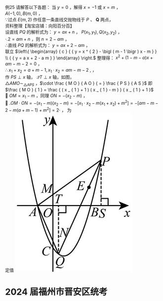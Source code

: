 例25 请解答以下各题：
当 $y = 0$ ，解得 $x { = } - 1$ 或 $x = m$ ，  
$A ( - 1 , 0 ) , B ( m , 0 )$ ，  
∵过点 $E \big ( m , 2 \big )$ 作任意一条直线交抛物线于 $P$ 、 $\boldsymbol { Q }$ 两点，  
资料整理【淘宝店铺：向阳百分百】  
设直线 $P Q$ 的解析式为： $y = a x + n$ ， $P ( x _ { 1 } , y _ { 1 } ) , Q ( x _ { 2 } , y _ { 2 } )$ ，  
$\cdot . 2 = a m + n$ ，则 $n = 2 - a m$ ，  
∴直线 $P Q$ 的解析式为： $y = a x + 2 - a m$ ，  
联立 $\left\{ \begin{array} { c } { { y = x ^ { 2 } - \bigl ( m - 1 \bigr ) x - m } } \\ { { y = a x + 2 - a m } } \end{array} \right.$ 整理得： $x ^ { 2 } + ( 1 - m - a ) x + a m - m - 2 = 0$ ，  
$\therefore x _ { 1 } + x _ { 2 } = a + m - 1 , x _ { 1 } \cdot x _ { 2 } = a m - m - 2 \ ,$ ，  
作 $P S \perp x$ 轴， $\mathcal { Q } T \perp x$ 轴，如图，  
$\triangle A M O \sim _ { \triangle A P S }$ ，$\cdot \frac { M O } { A O } { = } \frac { P S } { A S }$ 即 $\frac { M O } { 1 } = \frac { ( x _ { 1 } + 1 ) ( x _ { 1 } - m ) } { x _ { 1 } + 1 }$   
 $O M = x _ { 1 } - m$ ，同理 $O N = - ( x _ { 2 } - m )$ ，  
 $. O M \cdot O N = - \left( x _ { 1 } - m \right) \left( x _ { 2 } - m \right) = - \left[ x _ { 1 } \cdot x _ { 2 } - m \left( x _ { 1 } + x _ { 2 } \right) + m ^ { 2 } \right] = - \left[ a m - m - 2 - m \left( a + m - 1 \right) + m ^ { 2 } \right] = 2 \cdot$ ， 为  
定值
![](<../../qs_image_DB/专题3-1_二次函数中的10类定值、定点问题（解析版）/705d50b81c653b94ac98aea16f56e23f662fd98f7b6c1c144f6b48d3e7f2f8ff.jpg>)
# 2024 届福州市晋安区统考
